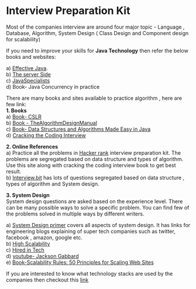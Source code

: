 # Interview Preparation Kit

Most of the companies interview are around four major topic - Language , Database, Algorithm, System Design ( Class Design and Component design for scalability)

If you need to improve your skills for **Java Technology** then refer the below books and websites:
    
a) [Effective Java](https://www.amazon.in/Effective-Java-Joshua-Bloch-ebook/dp/B078H61SCH). <br/>
b) [The server Side](https://www.theserverside.com/) <br/>
c) [JavaSpecialists](https://www.javaspecialists.eu/) <br/>
d) Book- Java Concurrency in practice

There are many books and sites available to practice algorithm , here are few link: <br/>
         **1. Books**   <br/>
a) [Book- CSLR](https://www.amazon.com/Introduction-Algorithms-3rd-MIT-Press/dp/0262033844) <br/>
b) [Book - TheAlgorithmDesignManual](http://www.algorist.com/) <br/>
c) [Book- Data Structures and Algorithms Made Easy in Java](https://www.amazon.in/Data-Structures-Algorithms-Made-Easy-ebook/dp/B01N32J05C) <br/>
d) [Cracking the Coding Interview](https://www.amazon.in/Cracking-Coding-Interview-Programing-Questions/dp/0984782850)

**2. Online References**   <br/>
a)	Practice all the problems in [Hacker rank](https://www.hackerrank.com/) interview preparation kit. The problems are segregated based on data structure and types of algorithm. Use this site along with cracking the coding interview book to get best result. <br/>
b)	[Interview.bit](https://www.interviewbit.com/) has lots of questions segregated based on data structure , types of algorithm and System design.


**3. System Design**   <br/>
System design questions are asked based on the experience level. There can be many possible ways to solve a specific problem. You can find few of the problems solved in multiple ways by different writers.

a) [System Design primer](https://github.com/donnemartin/system-design-primer) covers all aspects of system design. It has links for engineering blogs explaining of super tech companies such as twitter, facebook , amazon, google etc. <br/>
b) [High Scalability](http://highscalability.com/) <br/>
c) [Hired in Tech](https://www.hiredintech.com/) <br/>
d) [youtube- Jackson Gabbard](https://www.youtube.com/watch?v=ZgdS0EUmn70&t=9s) <br/>
e) [Book-Scalability Rules: 50 Principles for Scaling Web Sites](https://www.amazon.in/Scalability-Rules-Principles-Scaling-Sites/dp/0321753887)



If you are interested to know what technology stacks are used by the companies then checkout this [link](https://stackshare.io/stash/stash)


